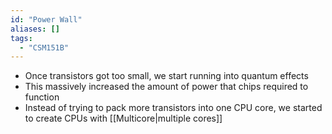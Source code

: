 ```yaml
---
id: "Power Wall"
aliases: []
tags:
  - "CSM151B"
---
```


- Once transistors got too small, we start running into quantum effects
- This massively increased the amount of power that chips required to function
- Instead of trying to pack more transistors into one CPU core, we started to
  create CPUs with [[Multicore|multiple cores]]
